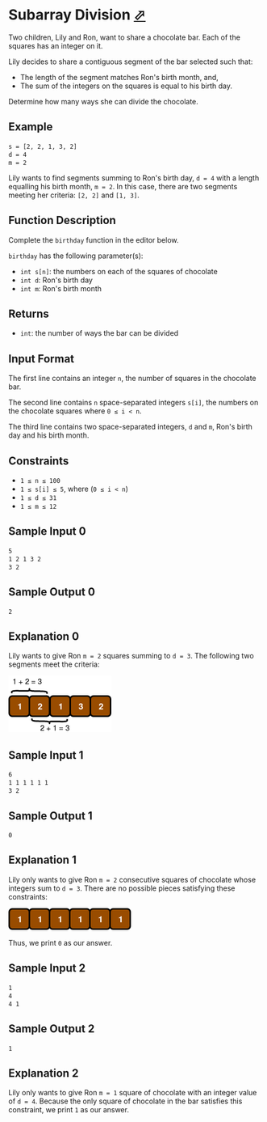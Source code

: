 # Subarray Division [⬀](https://www.hackerrank.com/challenges/the-birthday-bar)


Two children, Lily and Ron, want to share a chocolate bar. Each of the squares has an integer on it.

Lily decides to share a contiguous segment of the bar selected such that:
- The length of the segment matches Ron's birth month, and,
- The sum of the integers on the squares is equal to his birth day.

Determine how many ways she can divide the chocolate.

## Example

```
s = [2, 2, 1, 3, 2]
d = 4
m = 2
```

Lily wants to find segments summing to Ron's birth day, `d = 4` with a length equalling his birth month, `m = 2`. In this case, there are two segments meeting her criteria: `[2, 2]` and `[1, 3]`.

## Function Description

Complete the `birthday` function in the editor below.

`birthday` has the following parameter(s):

- `int s[n]`: the numbers on each of the squares of chocolate
- `int d`: Ron's birth day
- `int m`: Ron's birth month

## Returns

- `int`: the number of ways the bar can be divided

## Input Format

The first line contains an integer `n`, the number of squares in the chocolate bar.

The second line contains `n` space-separated integers `s[i]`, the numbers on the chocolate squares where `0 ≤ i < n`.

The third line contains two space-separated integers, `d` and `m`, Ron's birth day and his birth month.

## Constraints

- `1 ≤ n ≤ 100`
- `1 ≤ s[i] ≤ 5`, where (`0 ≤ i < n`)
- `1 ≤ d ≤ 31`
- `1 ≤ m ≤ 12`

## Sample Input 0
```
5
1 2 1 3 2
3 2
```

## Sample Output 0
```
2
```

## Explanation 0

Lily wants to give Ron `m = 2` squares summing to `d = 3`. The following two segments meet the criteria:

![](1489060874-a04ddb06cf-choco4.png)

## Sample Input 1
```
6
1 1 1 1 1 1
3 2
```

## Sample Output 1
```
0
```

## Explanation 1

Lily only wants to give Ron `m = 2` consecutive squares of chocolate whose integers sum to `d = 3`. There are no possible pieces satisfying these constraints:

![](1489060978-e33d905668-choco5.png)

Thus, we print `0` as our answer.

## Sample Input 2
```
1
4
4 1
```

## Sample Output 2
```
1
```

## Explanation 2

Lily only wants to give Ron `m = 1` square of chocolate with an integer value of `d = 4`. Because the only square of chocolate in the bar satisfies this constraint, we print `1` as our answer.